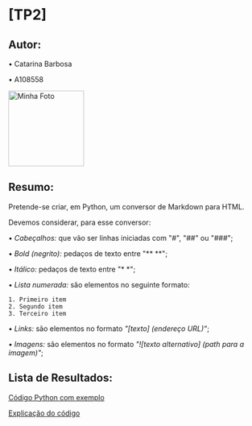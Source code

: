 # [TP2]

## Autor:
• Catarina Barbosa

• A108558


<img src="https://i.postimg.cc/pLdppnpN/20230828-143547-polarr-1.jpg" alt="Minha Foto" width="150"/>

## Resumo:
Pretende-se criar, em Python, um conversor de Markdown para HTML.

Devemos considerar, para esse conversor:

• *Cabeçalhos:* que vão ser linhas iniciadas com "#", "##" ou "###";

• *Bold (negrito):* pedaços de texto entre "** **";

• *Itálico:* pedaços de texto entre "* *";

• *Lista numerada:* são elementos no seguinte formato:
    
    1. Primeiro item
    2. Segundo item
    3. Terceiro item

• *Links:* são elementos no formato *"[texto] (endereço URL)"*;

• *Imagens:* são elementos no formato *"![texto alternativo] (path para a imagem)"*;

## Lista de Resultados:
[Código Python com exemplo](./TP2.py)

[Explicação do código](./TP2.txt)
